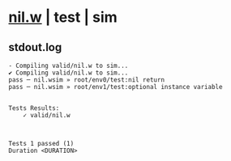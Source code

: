 # [nil.w](../../../../examples/tests/valid/nil.w) | test | sim

## stdout.log
```log
- Compiling valid/nil.w to sim...
✔ Compiling valid/nil.w to sim...
pass ─ nil.wsim » root/env0/test:nil return                
pass ─ nil.wsim » root/env1/test:optional instance variable
 

Tests Results:
    ✓ valid/nil.w



Tests 1 passed (1) 
Duration <DURATION>

```

